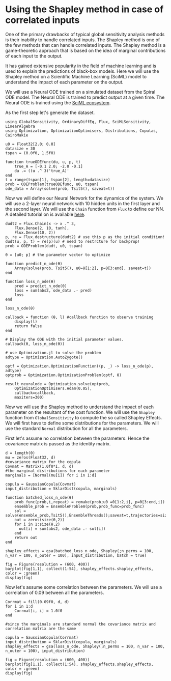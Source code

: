 # Using the Shapley method in case of correlated inputs

One of the primary drawbacks of typical global sensitivity analysis methods is their
inability to handle correlated inputs. The Shapley method is one of the few methods
that can handle correlated inputs. The Shapley method is a game-theoretic approach
that is based on the idea of marginal contributions of each input to the output.

It has gained extensive popularity in the field of machine learning and is used to
explain the predictions of black-box models. Here we will use the Shapley method
on a Scientific Machine Learning (SciML) model to understand the impact of each
parameter on the output.

We will use a Neural ODE trained on a simulated dataset from the Spiral ODE model.
The Neural ODE is trained to predict output at a given time. The Neural ODE is
trained using the [SciML ecosystem](https://sciml.ai/).

As the first step let's generate the dataset.

```@example shapley
using GlobalSensitivity, OrdinaryDiffEq, Flux, SciMLSensitivity, LinearAlgebra
using Optimization, OptimizationOptimisers, Distributions, Copulas, CairoMakie

u0 = Float32[2.0; 0.0]
datasize = 30
tspan = (0.0f0, 1.5f0)

function trueODEfunc(du, u, p, t)
    true_A = [-0.1 2.0; -2.0 -0.1]
    du .= ((u .^ 3)'true_A)'
end
t = range(tspan[1], tspan[2], length=datasize)
prob = ODEProblem(trueODEfunc, u0, tspan)
ode_data = Array(solve(prob, Tsit5(), saveat=t))
```

Now we will define our Neural Network for the dynamics of the system. We will use
a 2-layer neural network with 10 hidden units in the first layer and the second layer.
We will use the `Chain` function from `Flux` to define our NN. A detailed tutorial on
is available [here](https://docs.sciml.ai/SciMLSensitivity/stable/examples/neural_ode/neural_ode_flux/).

```@example shapley
dudt2 = Flux.Chain(x -> x .^ 3,
    Flux.Dense(2, 10, tanh),
    Flux.Dense(10, 2))
p, re = Flux.destructure(dudt2) # use this p as the initial condition!
dudt(u, p, t) = re(p)(u) # need to restrcture for backprop!
prob = ODEProblem(dudt, u0, tspan)

θ = [u0; p] # the parameter vector to optimize

function predict_n_ode(θ)
    Array(solve(prob, Tsit5(), u0=θ[1:2], p=θ[3:end], saveat=t))
end

function loss_n_ode(θ)
    pred = predict_n_ode(θ)
    loss = sum(abs2, ode_data .- pred)
    loss
end

loss_n_ode(θ)

callback = function (θ, l) #callback function to observe training
    display(l)
    return false
end

# Display the ODE with the initial parameter values.
callback(θ, loss_n_ode(θ))

# use Optimization.jl to solve the problem
adtype = Optimization.AutoZygote()

optf = Optimization.OptimizationFunction((p, _) -> loss_n_ode(p), adtype)
optprob = Optimization.OptimizationProblem(optf, θ)

result_neuralode = Optimization.solve(optprob,
    OptimizationOptimisers.Adam(0.05),
    callback=callback,
    maxiters=300)
```

Now we will use the Shapley method to understand the impact of each parameter on the
resultant of the cost function. We will use the `Shapley` function from `GlobalSensitivity`
to compute the so called Shapley Effects. We will first have to define some distributions
for the parameters. We will use the standard `Normal` distribution for all the parameters.

First let's assume no correlation between the parameters. Hence the covariance matrix
is passed as the identity matrix.

```@example shapley
d = length(θ)
mu = zeros(Float32, d)
#covariance matrix for the copula
Covmat = Matrix(1.0f0*I, d, d)
#the marginal distributions for each parameter
marginals = [Normal(mu[i]) for i in 1:d]

copula = GaussianCopula(Covmat)
input_distribution = SklarDist(copula, marginals)

function batched_loss_n_ode(θ)
    prob_func(prob,i,repeat) = remake(prob;u0 =θ[1:2,i], p=θ[3:end,i])
    ensemble_prob = EnsembleProblem(prob,prob_func=prob_func)
    sol = solve(ensemble_prob,Tsit5(),EnsembleThreads();saveat=t,trajectories=size(θ,2))
    out = zeros(size(θ,2))
    for i in 1:size(θ,2)
      out[i] = sum(abs2, ode_data .- sol[i])
    end
    return out
end

shapley_effects = gsa(batched_loss_n_ode, Shapley(;n_perms = 100, n_var = 100, n_outer = 100), input_distribution, batch = true)
```

```@example shapley
fig = Figure(resolution = (600, 400))
barplot(fig[1,1], collect(1:54), shapley_effects.shapley_effects, color = :green)
display(fig)
```

Now let's assume some correlation between the parameters. We will use a correlation of 0.09 between
all the parameters.

```@example shapley
Corrmat = fill(0.09f0, d, d)
for i in 1:d
    Corrmat[i, i] = 1.0f0
end

#since the marginals are standard normal the covariance matrix and correlation matrix are the same

copula = GaussianCopula(Corrmat)
input_distribution = SklarDist(copula, marginals)
shapley_effects = gsa(loss_n_ode, Shapley(;n_perms = 100, n_var = 100, n_outer = 100), input_distribution)
```

```@example shapley
fig = Figure(resolution = (600, 400))
barplot(fig[1,1], collect(1:54), shapley_effects.shapley_effects, color = :green)
display(fig)
```
